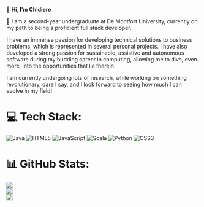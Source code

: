  👋 **Hi, I’m Chidiere**
 
  🌱 I am a second-year undergraduate at De Montfort University, currently on my path to being a proficient full stack developer.

 I have an immense passion for developing technical solutions to business problems, which is represented in several personal projects. I have also developed a strong passion for sustainable, assistive and autonomous software during my budding career in computing, allowing me to dive, even more, into the opportunities that lie therein.
 
 I am currently undergoing lots of research, while working on something revolutionary, dare I say, and I look forward to seeing how much I can evolve in my field!



# 💻 Tech Stack:
![Java](https://img.shields.io/badge/java-%23ED8B00.svg?style=for-the-badge&logo=openjdk&logoColor=white) ![HTML5](https://img.shields.io/badge/html5-%23E34F26.svg?style=for-the-badge&logo=html5&logoColor=white) ![JavaScript](https://img.shields.io/badge/javascript-%23323330.svg?style=for-the-badge&logo=javascript&logoColor=%23F7DF1E) ![Scala](https://img.shields.io/badge/scala-%23DC322F.svg?style=for-the-badge&logo=scala&logoColor=white) ![Python](https://img.shields.io/badge/python-3670A0?style=for-the-badge&logo=python&logoColor=ffdd54) ![CSS3](https://img.shields.io/badge/css3-%231572B6.svg?style=for-the-badge&logo=css3&logoColor=white)
# 📊 GitHub Stats:
![](https://github-readme-stats.vercel.app/api?username=CheedTriad&theme=blue_navy&hide_border=false&include_all_commits=false&count_private=false)<br/>
![](https://nirzak-streak-stats.vercel.app/?user=CheedTriad&theme=blue_navy&hide_border=false)<br/>
![](https://github-readme-stats.vercel.app/api/top-langs/?username=CheedTriad&theme=blue_navy&hide_border=false&include_all_commits=false&count_private=false&layout=compact)

<!-- Proudly created with GPRM ( https://gprm.itsvg.in ) -->
<!---
CheedTriad/CheedTriad is a ✨ special ✨ repository because its `README.md` (this file) appears on your GitHub profile.
You can click the Preview link to take a look at your changes.
--->
